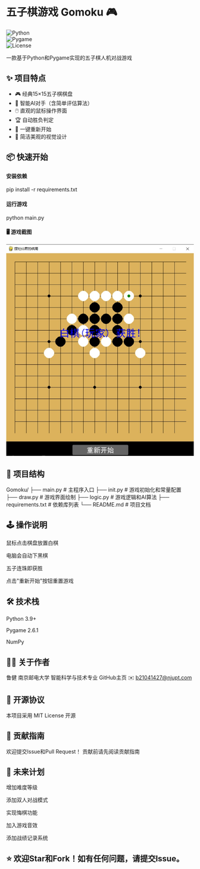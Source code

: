 # 五子棋游戏 Gomoku 🎮  

![Python](https://img.shields.io/badge/Python-3.9+-blue.svg)  
![Pygame](https://img.shields.io/badge/Pygame-2.6.1-green.svg)  
![License](https://img.shields.io/badge/License-MIT-yellow.svg)  

一款基于Python和Pygame实现的五子棋人机对战游戏  

## ✨ 项目特点  

- 🎮 经典15×15五子棋棋盘  
- 🤖 智能AI对手（含简单评估算法）  
- 🖱️ 直观的鼠标操作界面  
- 🏆 自动胜负判定  
- 🔄 一键重新开始  
- 🎨 简洁美观的视觉设计  

## 📦 快速开始  

#### 安装依赖  
pip install -r requirements.txt
#### 运行游戏
python main.py
#### 🖥️ 游戏截图
![游戏截图](screenshot.png)

## 📂 项目结构
Gomoku/
├── main.py          # 主程序入口
├── init.py          # 游戏初始化和常量配置
├── draw.py          # 游戏界面绘制
├── logic.py         # 游戏逻辑和AI算法
├── requirements.txt # 依赖库列表
└── README.md        # 项目文档
## 🕹️ 操作说明
鼠标点击棋盘放置白棋

电脑会自动下黑棋

五子连珠即获胜

点击"重新开始"按钮重置游戏

## 🛠️ 技术栈
Python 3.9+

Pygame 2.6.1

NumPy

## 👨‍💻 关于作者
鲁健
南京邮电大学 智能科学与技术专业
GitHub主页
✉️ b21041427@njupt.com

## 📜 开源协议
本项目采用 MIT License 开源

## 🤝 贡献指南
欢迎提交Issue和Pull Request！
贡献前请先阅读贡献指南

## 🚀 未来计划
增加难度等级

添加双人对战模式

实现悔棋功能

加入游戏音效

添加战绩记录系统

## ⭐ 欢迎Star和Fork！如有任何问题，请提交Issue。
